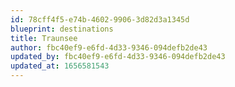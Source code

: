 ```yaml
---
id: 78cff4f5-e74b-4602-9906-3d82d3a1345d
blueprint: destinations
title: Traunsee
author: fbc40ef9-e6fd-4d33-9346-094defb2de43
updated_by: fbc40ef9-e6fd-4d33-9346-094defb2de43
updated_at: 1656581543
---
```

